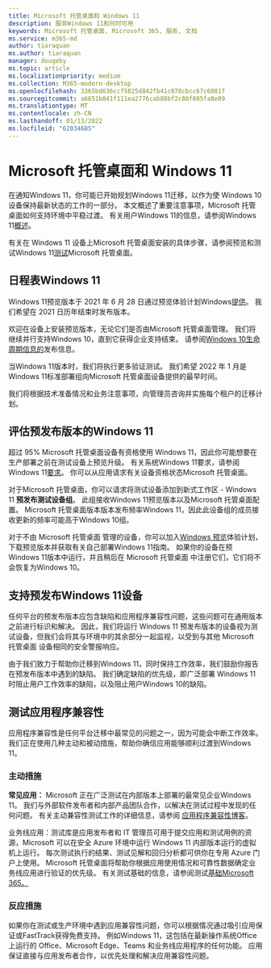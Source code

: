 ```yaml
---
title: Microsoft 托管桌面和 Windows 11
description: 服务Windows 11和何时可用
keywords: Microsoft 托管桌面, Microsoft 365, 服务, 文档
ms.service: m365-md
author: tiaraquan
ms.author: tiaraquan
manager: dougeby
ms.topic: article
ms.localizationpriority: medium
ms.collection: M365-modern-desktop
ms.openlocfilehash: 3365bd636ccf5825d842fb41c078cbcc67c6081f
ms.sourcegitcommit: a6651b841f111ea2776cab88bf2c80f805fa8e09
ms.translationtype: MT
ms.contentlocale: zh-CN
ms.lasthandoff: 01/13/2022
ms.locfileid: "62034685"
---
```

# <a name="microsoft-managed-desktop-and-windows-11"></a>Microsoft 托管桌面和 Windows 11

在通知Windows 11，你可能已开始规划Windows 11迁移，以作为使 Windows 10 设备保持最新状态的工作的一部分。 本文概述了重要注意事项，Microsoft 托管桌面如何支持环境中平稳过渡。 有关用户Windows 11的信息，请参阅Windows 11[概述](/windows/whats-new/windows-11)。

有关在 Windows 11 设备上Microsoft 托管桌面安装的具体步骤，请参阅预览和测试Windows 11[测试](../working-with-managed-desktop/test-win11-mmd.md)Microsoft 托管桌面。

## <a name="timeline-for-windows-11"></a>日程表Windows 11

Windows 11预览版本于 2021 年 6 月 28 日通过预览体验计划Windows[提供](/windows-insider/)。 我们希望在 2021 日历年结束时发布版本。

欢迎在设备上安装预览版本，无论它们是否由Microsoft 托管桌面管理。 我们将继续并行支持Windows 10，直到它获得企业支持结束。 请参阅[Windows 10生命周期信息的](/windows/release-health/release-information)发布信息。

当Windows 11版本时，我们将执行更多验证测试。 我们希望 2022 年 1 月是Windows 11标准部署组向Microsoft 托管桌面设备提供的最早时间。

我们将根据技术准备情况和业务注意事项，向管理员咨询并实施每个租户的迁移计划。

## <a name="assessing-pre-release-versions-of-windows-11"></a>评估预发布版本的Windows 11

超过 95% Microsoft 托管桌面设备有资格使用 Windows 11，因此你可能想要在生产部署之前在测试设备上预览升级。 有关系统Windows 11要求，请参阅Windows 11[要求](/windows/whats-new/windows-11-requirements)。 你可以从应用请求有关设备资格状态Microsoft 托管桌面。

对于Microsoft 托管桌面，你可以请求将测试设备添加到新式工作区 - Windows 11 **预发布测试设备组**。 此组接收Windows 11预览版本以及Microsoft 托管桌面配置。 Microsoft 托管桌面版本版本发布频率Windows 11，因此此设备组的成员接收更新的频率可能高于Windows 10组。

对于不由 Microsoft 托管桌面 管理的设备，你可以加入[Windows 预览](/windows-insider/)体验计划，下载预览版本并获取有关自己部署Windows 11指南。 如果你的设备在预Windows 11版本中运行，并且稍后在 Microsoft 托管桌面 中注册它们，它们将不会恢复为Windows 10。

## <a name="support-for-pre-release-windows-11-devices"></a>支持预发布Windows 11设备

任何平台的预发布版本应包含缺陷和应用程序兼容性问题，这些问题可在通用版本之前进行标识和解决。 因此，我们将运行 Windows 11 预发布版本的设备视为测试设备，但我们会将其与环境中的其余部分一起监视，以受到与其他 Microsoft 托管桌面 设备相同的安全警报响应。

由于我们致力于帮助你迁移到Windows 11，同时保持工作效率，我们鼓励你报告在预发布版本中遇到的缺陷。 我们确定缺陷的优先级，即广泛部署 Windows 11时阻止用户工作效率的缺陷，以及阻止用户Windows 10的缺陷。

## <a name="testing-application-compatibility"></a>测试应用程序兼容性

应用程序兼容性是任何平台迁移中最常见的问题之一，因为可能会中断工作效率。 我们正在使用几种主动和被动措施，帮助你确信应用能够顺利过渡到Windows 11。

### <a name="proactive-measures"></a>主动措施

**常见应用：** Microsoft 正在广泛测试在内部版本上部署的最常见企业Windows 11。 我们与外部软件发布者和内部产品团队合作，以解决在测试过程中发现的任何问题。 有关主动兼容性测试工作的详细信息，请参阅 [应用程序兼容性博客](https://blogs.windows.com/windowsexperience/2019/01/15/application-compatibility-in-the-windows-ecosystem/)。

[](https://www.microsoft.com/en-us/testbase)业务线应用：测试库是应用发布者和 IT 管理员可用于提交应用和测试用例的资源，Microsoft 可以在安全 Azure 环境中运行 Windows 11 内部版本运行的虚拟机上运行。 每次测试执行的结果、测试见解和回归分析都可供你在专用 Azure 门户上使用。 Microsoft 托管桌面将帮助你根据应用使用情况和可靠性数据确定业务线应用进行验证的优先级。 有关测试基础的信息，请参阅测试[基础Microsoft 365。](https://techcommunity.microsoft.com/t5/windows-it-pro-blog/test-base-for-microsoft-365-microsoft-ignite-2021-updates/ba-p/2185566)

### <a name="reactive-measures"></a>反应措施
如果你在测试或生产环境中遇到应用兼容性问题，你可以根据情况通过吸引应用保证或FastTrack获得免费支持[](/fasttrack/products-and-capabilities#app-assure)。 例如Windows 11，这包括在最新操作系统Office上运行的 Office、Microsoft Edge、Teams 和业务线应用程序的任何功能。 应用保证直接与应用发布者合作，以优先处理和解决应用兼容性问题。

